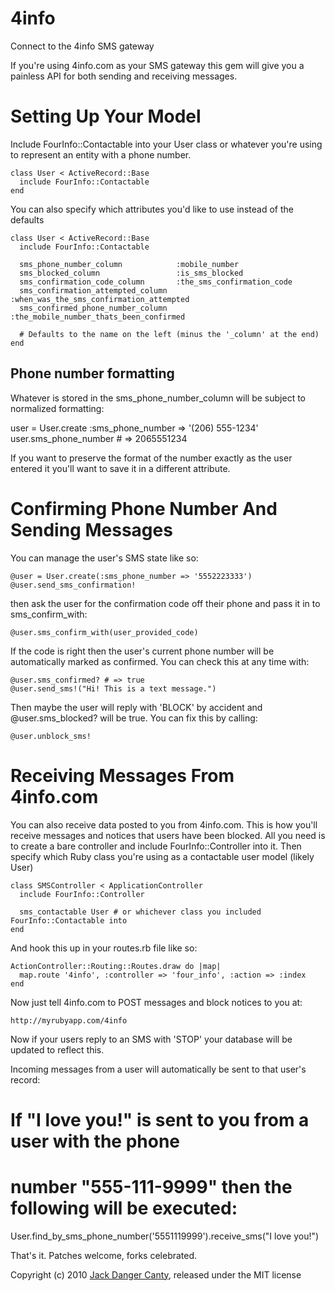 4info
=====

Connect to the 4info SMS gateway

If you're using 4info.com as your SMS gateway this gem will give you a painless API for both sending and receiving messages.

Setting Up Your Model
=====

Include FourInfo::Contactable into your User class or whatever you're using to represent an entity with a phone number. 

    class User < ActiveRecord::Base
      include FourInfo::Contactable
    end

You can also specify which attributes you'd like to use instead of the defaults

    class User < ActiveRecord::Base
      include FourInfo::Contactable

      sms_phone_number_column            :mobile_number
      sms_blocked_column                 :is_sms_blocked
      sms_confirmation_code_column       :the_sms_confirmation_code
      sms_confirmation_attempted_column  :when_was_the_sms_confirmation_attempted
      sms_confirmed_phone_number_column  :the_mobile_number_thats_been_confirmed

      # Defaults to the name on the left (minus the '_column' at the end)
    end

Phone number formatting
---

Whatever is stored in the sms_phone_number_column will be subject to normalized formatting:

  user = User.create :sms_phone_number => '(206) 555-1234'
  user.sms_phone_number # => 2065551234

If you want to preserve the format of the number exactly as the user entered it you'll want
to save it in a different attribute.


Confirming Phone Number And Sending Messages
====

You can manage the user's SMS state like so:

    @user = User.create(:sms_phone_number => '5552223333')
    @user.send_sms_confirmation!

then ask the user for the confirmation code off their phone and pass it in to sms_confirm_with:

    @user.sms_confirm_with(user_provided_code)

If the code is right then the user's current phone number will be automatically marked as confirmed. You can check this at any time with:

    @user.sms_confirmed? # => true
    @user.send_sms!("Hi! This is a text message.")

Then maybe the user will reply with 'BLOCK' by accident and @user.sms_blocked? will be true.
You can fix this by calling:

    @user.unblock_sms!


Receiving Messages From 4info.com
====

You can also receive data posted to you from 4info.com. This is how you'll receive messages and notices that users have been blocked.
All you need is to create a bare controller and include FourInfo::Controller into it. Then specify which Ruby class you're using as a contactable user model (likely User)


    class SMSController < ApplicationController
      include FourInfo::Controller

      sms_contactable User # or whichever class you included FourInfo::Contactable into
    end

And hook this up in your routes.rb file like so:

    ActionController::Routing::Routes.draw do |map|
      map.route '4info', :controller => 'four_info', :action => :index
    end

Now just tell 4info.com to POST messages and block notices to you at:

    http://myrubyapp.com/4info

Now if your users reply to an SMS with 'STOP' your database will be updated to reflect this.

Incoming messages from a user will automatically be sent to that user's record:

   # If "I love you!" is sent to you from a user with the phone
   # number "555-111-9999" then the following will be executed:
   User.find_by_sms_phone_number('5551119999').receive_sms("I love you!")

That's it. Patches welcome, forks celebrated.

Copyright (c) 2010 [Jack Danger Canty](http://jåck.com/), released under the MIT license
